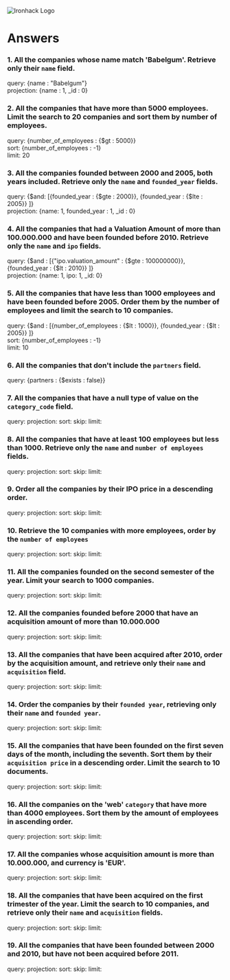 ![Ironhack Logo](https://i.imgur.com/1QgrNNw.png)

# Answers

### 1. All the companies whose name match 'Babelgum'. Retrieve only their `name` field.

query: {name : "Babelgum"}  
projection: {name : 1, _id : 0}

### 2. All the companies that have more than 5000 employees. Limit the search to 20 companies and sort them by **number of employees**.

query: {number_of_employees : {$gt : 5000}}  
sort: {number_of_employees : -1} <!-- That's assuming that we want the descending order. Otherwise I'd put 1. -->  
limit: 20

### 3. All the companies founded between 2000 and 2005, both years included. Retrieve only the `name` and `founded_year` fields.

query: {$and: [{founded_year : {$gte : 2000}}, {founded_year : {$lte : 2005}} ]}  
projection: {name: 1, founded_year : 1, _id : 0}

### 4. All the companies that had a Valuation Amount of more than 100.000.000 and have been founded before 2010. Retrieve only the `name` and `ipo` fields.

query: {$and : [{"ipo.valuation_amount" : {$gte : 100000000}}, {founded_year : {$lt : 2010}} ]}  
projection: {name: 1, ipo: 1, _id: 0}


### 5. All the companies that have less than 1000 employees and have been founded before 2005. Order them by the number of employees and limit the search to 10 companies.

query: {$and : [{number_of_employees : {$lt : 1000}}, {founded_year : {$lt : 2005}} ]}  
sort: {number_of_employees : -1}  
limit: 10

### 6. All the companies that don't include the `partners` field.

query: {partners : {$exists : false}}

### 7. All the companies that have a null type of value on the `category_code` field.

query: 
projection: 
sort: 
skip: 
limit: 

### 8. All the companies that have at least 100 employees but less than 1000. Retrieve only the `name` and `number of employees` fields.

query: 
projection: 
sort: 
skip: 
limit: 

### 9. Order all the companies by their IPO price in a descending order.

query: 
projection: 
sort: 
skip: 
limit: 

### 10. Retrieve the 10 companies with more employees, order by the `number of employees`

query: 
projection: 
sort: 
skip: 
limit: 

### 11. All the companies founded on the second semester of the year. Limit your search to 1000 companies.

query: 
projection: 
sort: 
skip: 
limit: 

### 12. All the companies founded before 2000 that have an acquisition amount of more than 10.000.000

query: 
projection: 
sort: 
skip: 
limit: 

### 13. All the companies that have been acquired after 2010, order by the acquisition amount, and retrieve only their `name` and `acquisition` field.

query: 
projection: 
sort: 
skip: 
limit: 

### 14. Order the companies by their `founded year`, retrieving only their `name` and `founded year`.

query: 
projection: 
sort: 
skip: 
limit: 

### 15. All the companies that have been founded on the first seven days of the month, including the seventh. Sort them by their `acquisition price` in a descending order. Limit the search to 10 documents.

query: 
projection: 
sort: 
skip: 
limit: 

### 16. All the companies on the 'web' `category` that have more than 4000 employees. Sort them by the amount of employees in ascending order.

query: 
projection: 
sort: 
skip: 
limit: 

### 17. All the companies whose acquisition amount is more than 10.000.000, and currency is 'EUR'.

query: 
projection: 
sort: 
skip: 
limit: 

### 18. All the companies that have been acquired on the first trimester of the year. Limit the search to 10 companies, and retrieve only their `name` and `acquisition` fields.

query: 
projection: 
sort: 
skip: 
limit: 

### 19. All the companies that have been founded between 2000 and 2010, but have not been acquired before 2011.

query: 
projection: 
sort: 
skip: 
limit: 
